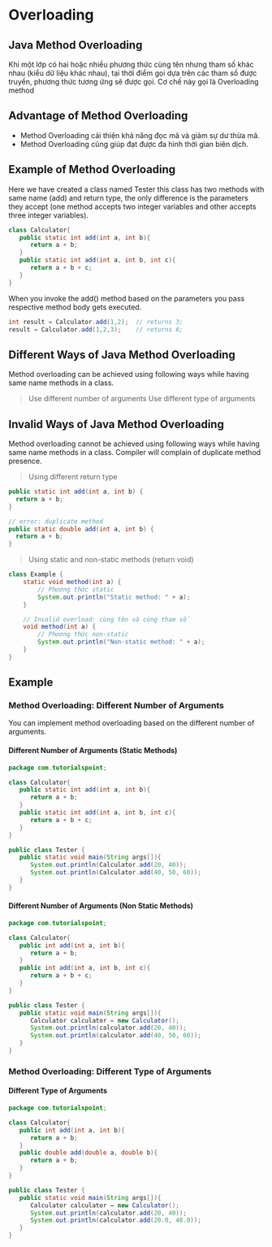 # Overloading

## Java Method Overloading

Khi một lớp có hai hoặc nhiều phương thức cùng tên nhưng tham số khác nhau (kiểu dữ liệu khác nhau), tại thời điểm gọi dựa trên các tham số được truyền, phương thức tương ứng sẽ được gọi. Cơ chế này gọi là Overloading method

## Advantage of Method Overloading

- Method Overloading cải thiện khả năng đọc mã và giảm sự dư thừa mã. 
- Method Overloading cũng giúp đạt được đa hình thời gian biên dịch.

## Example of Method Overloading

Here we have created a class named Tester this class has two methods with same name (add) and return type, the only difference is the parameters they accept (one method accepts two integer variables and other accepts three integer variables).

```java
class Calculator{
   public static int add(int a, int b){
      return a + b;
   }
   public static int add(int a, int b, int c){
      return a + b + c;
   }
}
```

When you invoke the add() method based on the parameters you pass respective method body gets executed.

```java
int result = Calculator.add(1,2);  // returns 3;
result = Calculator.add(1,2,3);    // returns 6;
```

## Different Ways of Java Method Overloading

Method overloading can be achieved using following ways while having same name methods in a class.

> Use different number of arguments
> Use different type of arguments

## Invalid Ways of Java Method Overloading

Method overloading cannot be achieved using following ways while having same name methods in a class. Compiler will complain of duplicate method presence.

> Using different return type

```java
public static int add(int a, int b) {
  return a + b;
}

// error: duplicate method
public static double add(int a, int b) {
  return a + b;
}
```

> Using static and non-static methods (return void)

```java
class Example {
    static void method(int a) {
        // Phương thức static
        System.out.println("Static method: " + a);
    }

    // Invalid overload: cùng tên và cùng tham số
    void method(int a) {
        // Phương thức non-static
        System.out.println("Non-static method: " + a);
    }
}
```

## Example

### Method Overloading: Different Number of Arguments

You can implement method overloading based on the different number of arguments.

#### Different Number of Arguments (Static Methods)
 
```java
package com.tutorialspoint;

class Calculator{
   public static int add(int a, int b){
      return a + b;
   }
   public static int add(int a, int b, int c){
      return a + b + c;
   }
}

public class Tester {
   public static void main(String args[]){
      System.out.println(Calculator.add(20, 40));
      System.out.println(Calculator.add(40, 50, 60));
   }
}
```

#### Different Number of Arguments (Non Static Methods)
```java
package com.tutorialspoint;

class Calculator{
   public int add(int a, int b){
      return a + b;
   }
   public int add(int a, int b, int c){
      return a + b + c;
   }
}

public class Tester {
   public static void main(String args[]){
      Calculator calculator = new Calculator();   
      System.out.println(calculator.add(20, 40));
      System.out.println(calculator.add(40, 50, 60));
   }
}
```

### Method Overloading: Different Type of Arguments

#### Different Type of Arguments

```java
package com.tutorialspoint;

class Calculator{
   public int add(int a, int b){
      return a + b;
   }
   public double add(double a, double b){
      return a + b;
   }
}

public class Tester {
   public static void main(String args[]){
      Calculator calculator = new Calculator();   
      System.out.println(calculator.add(20, 40));
      System.out.println(calculator.add(20.0, 40.0));
   }
}
```